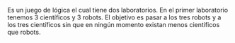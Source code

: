 Es un juego de lógica el cual tiene dos laboratorios. En el primer laboratorio tenemos 3 científicos y 3 robots. El objetivo es pasar a los tres robots y a los tres científicos sin que en ningún momento existan menos científicos que robots.

